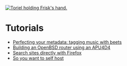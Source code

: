 [![Toriel holding Frisk's
hand.](/images/toriel_thumb.jpg)](/images/toriel.jpg)

# Tutorials

- [Perfecting your metadata: tagging music with beets](/articles/toriel/beets.html "2020-11-05")
- [Building an OpenBSD router using an APU4D4](/articles/toriel/openbsd-router.html "2020-10-24")
- [Search sites directly with Firefox](/articles/toriel/direct-search-with-firefox.html "2020-10-24")
- [So you want to self host](/articles/toriel/self-host-guide.html "2020-10-24")

